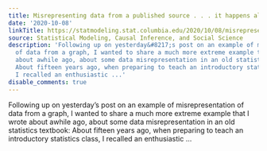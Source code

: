 ```yaml
---
title: Misrepresenting data from a published source . . . it happens all the time!
date: '2020-10-08'
linkTitle: https://statmodeling.stat.columbia.edu/2020/10/08/misrepresenting-data-from-a-published-source-it-happens-all-the-time/
source: Statistical Modeling, Causal Inference, and Social Science
description: 'Following up on yesterday&#8217;s post on an example of misrepresentation
  of data from a graph, I wanted to share a much more extreme example that I wrote
  about awhile ago, about some data misrepresentation in an old statistics textbook:
  About fifteen years ago, when preparing to teach an introductory statistics class,
  I recalled an enthusiastic ...'
disable_comments: true
---
```

Following up on yesterday&#8217;s post on an example of misrepresentation of data from a graph, I wanted to share a much more extreme example that I wrote about awhile ago, about some data misrepresentation in an old statistics textbook: About fifteen years ago, when preparing to teach an introductory statistics class, I recalled an enthusiastic ...